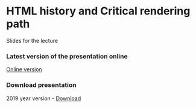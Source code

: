 # HTML history and Critical rendering path
Slides for the lecture

### Latest version of the presentation online

<a href="https://epam-front-end-school-lectures.github.io/html-history-and-render-tree/">Online version</a>

### Download presentation
2019 year version - <a href="https://github.com/epam-front-end-school-lectures/html-history-and-render-tree/archive/v.1.0.zip">Download</a>